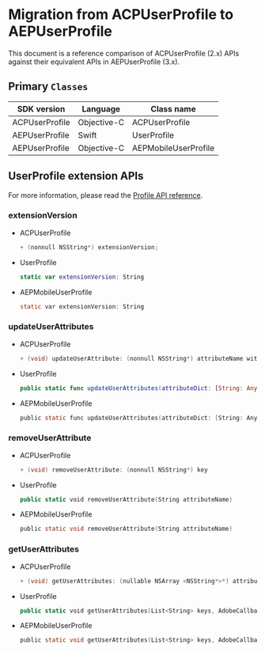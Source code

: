 # Migration from ACPUserProfile to AEPUserProfile

This document is a reference comparison of ACPUserProfile (2.x) APIs against their equivalent APIs in AEPUserProfile (3.x).

## Primary `Classes`

| SDK version    | Language    | Class name           |
| -------------- | ----------- | -------------------- |
| ACPUserProfile | Objective-C | ACPUserProfile       |
| AEPUserProfile | Swift       | UserProfile          |
| AEPUserProfile | Objective-C | AEPMobileUserProfile |

## UserProfile extension APIs

For more information, please read the [Profile API reference](https://aep-sdks.gitbook.io/docs/foundation-extensions/profile/profile-api-references).

### extensionVersion

- ACPUserProfile

  ```objective-c
  + (nonnull NSString*) extensionVersion;
  ```

- UserProfile

  ```Swift
  static var extensionVersion: String
  ```
  
- AEPMobileUserProfile

  ```objective-c
  static var extensionVersion: String
  ```

### updateUserAttributes

- ACPUserProfile

  ```objective-c
  + (void) updateUserAttribute: (nonnull NSString*) attributeName withValue: (nullable NSString*) attributeValue;
  ```

- UserProfile

  ```swift
  public static func updateUserAttributes(attributeDict: [String: Any])
  ```
  
- AEPMobileUserProfile

  ```objective-c
  public static func updateUserAttributes(attributeDict: [String: Any])
  ```

###  removeUserAttribute

- ACPUserProfile

  ```objective-c
  + (void) removeUserAttribute: (nonnull NSString*) key
  ```

- UserProfile

  ```swift
  public static void removeUserAttribute(String attributeName)
  ```
  
- AEPMobileUserProfile

  ```objective-c
  public static void removeUserAttribute(String attributeName)
  ```

###  getUserAttributes

- ACPUserProfile

  ```objective-c
  + (void) getUserAttributes: (nullable NSArray <NSString*>*) attributNames withCompletionHandler: (nonnull void (^) (NSDictionary* __nullable userAttributes, NSError* _Nullable error)) completionHandler
  ```

- UserProfile

  ```swift
  public static void getUserAttributes(List<String> keys, AdobeCallback<Map<String, Object>> callback)
  ```
  
- AEPMobileUserProfile

  ```objective-c
  public static void getUserAttributes(List<String> keys, AdobeCallback<Map<String, Object>> callback)
  ```
